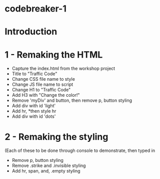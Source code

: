 # codebreaker-1

# Introduction


# 1 - Remaking the HTML
- Capture the index.html from the workshop project
- Title to "Traffic Code"
- Change CSS file name to style
- Change JS file name to script
- Change H1 to "Traffic Code"
- Add H3 with "Change the color!"
- Remove 'myDiv' and button, then remove p, button styling
- Add div with id 'light'
- Add hr, *then style hr
- Add div with id 'dots'

# 2 - Remaking the styling
(Each of these to be done through console to demonstrate, then typed in
- Remove p, button styling
- Remove .strike and .invisible styling
- Add hr, span, and, .empty styling
